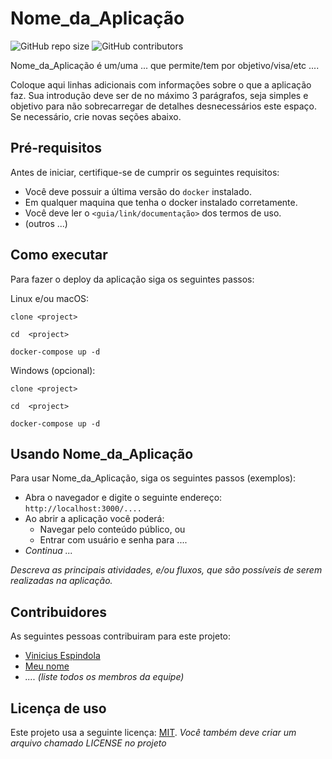 # Nome_da_Aplicação

<!--- Exemplos de badges. Acesse https://shields.io para outras opções. Você pode querer incluir informações de dependencias, build, testes, licença, etc. --->
![GitHub repo size](https://img.shields.io/github/repo-size/hsborges/progweb-template)
![GitHub contributors](https://img.shields.io/github/contributors/hsborges/progweb-template)

Nome_da_Aplicação é um/uma ... que permite/tem por objetivo/visa/etc .... 

Coloque aqui linhas adicionais com informações sobre o que a aplicação faz. Sua introdução deve ser de no máximo 3 parágrafos, seja simples e objetivo para não sobrecarregar de detalhes desnecessários este espaço. Se necessário, crie novas seções abaixo.

## Pré-requisitos

Antes de iniciar, certifique-se de cumprir os seguintes requisitos:
<!--- Estes são alguns exemplos de requisitos. Adicione, duplique e remove como necessário --->
* Você deve possuir a última versão do `docker` instalado.
* Em qualquer maquina que tenha o docker instalado corretamente.
* Você deve ler o `<guia/link/documentação>` dos termos de uso.
* (outros ...)

## Como executar

Para fazer o deploy da aplicação siga os seguintes passos:

Linux e/ou macOS:
```
clone <project>
```
```
cd  <project>
```

```
docker-compose up -d
```

Windows (opcional):
```
clone <project>
```
```
cd  <project>
```

```
docker-compose up -d
```

## Usando Nome_da_Aplicação

Para usar Nome_da_Aplicação, siga os seguintes passos (exemplos):

* Abra o navegador e digite o seguinte endereço: `http://localhost:3000/....`
* Ao abrir a aplicação você poderá:
  * Navegar pelo conteúdo público, ou
  * Entrar com usuário e senha para ....
* *Continua ...*  

*Descreva as principais atividades, e/ou fluxos, que são possíveis de serem realizadas na aplicação.*

## Contribuidores

As seguintes pessoas contribuiram para este projeto:

* [Vinicius Espindola](https://github.com/Vinny1892)
* [Meu nome](https://github.com/meu_nome)
* *.... (liste todos os membros da equipe)*


## Licença de uso

<!--- Se não tiver certeza de qual, verifique este site: https://choosealicense.com/--->
Este projeto usa a seguinte licença: [MIT](<http://escolhaumalicenca.com.br/licencas/mit/>).
*Você também deve criar um arquivo chamado LICENSE no projeto*

